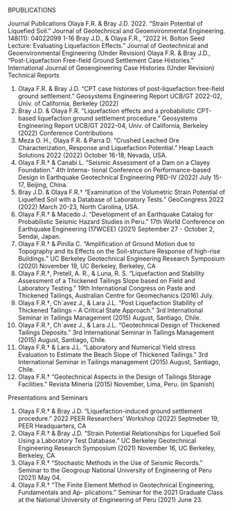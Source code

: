 BPUBLICATIONS

Journal Publications
Olaya F.R. & Bray J.D. 2022. “Strain Potential of Liquefied Soil.” Journal of Geotechnical and Geoenvironmental Engineering. 148(11): 04022099 1-16
Bray J.D., & Olaya F.R., “2022 H. Bolton Seed Lecture: Evaluating Liquefaction Effects.” Journal of Geotechnical and Geoenvironmental Engineering (Under Revision)
Olaya F.R. & Bray J.D., “Post-Liquefaction Free-field Ground Settlement Case Histories.” International Journal of Geoengineering Case Histories (Under Revision)
Technical Reports
1.	Olaya F.R. & Bray J.D. “CPT case histories of post-liquefaction free-field ground settlement.”
Geosystems Engineering Report UCB/GT 2022-02, Univ. of California, Berkeley (2022)
2.	Bray J.D. & Olaya F.R. “Liquefaction effects and a probabilistic CPT-based liquefaction ground settlement procedure.” Geosystems Engineering Report UCB/GT 2022-04, Univ. of California, Berkeley (2022)
Conference Contributions
1.	Meza O. H., Olaya F.R. & Parra D. “Crushed Leached Ore Characterization, Response and Liquefaction Potential.” Heap Leach Solutions 2022 (2022) October 16-18, Nevada, USA.
2.	Olaya F.R.† & Canabi L. “Seismic Assessment of a Dam on a Clayey Foundation.” 4th Interna- tional Conference on Performance-based Design in Earthquake Geotechnical Engineering PBD-IV (2022) July 15-17, Beijing, China.
3.	Bray J.D. & Olaya F.R.† “Examination of the Volumetric Strain Potential of Liquefied Soil with a Database of Laboratory Tests.” GeoCongress 2022 (2022) March 20-23, North Carolina, USA.
4.	Olaya F.R.† & Macedo J. “Development of an Earthquake Catalog for Probabilistic Seismic Hazard Studies in Peru.” 17th World Conference on Earthquake Engineering (17WCEE) (2021) September 27 - October 2, Sendai, Japan.
5.	Olaya F.R.† & Pinilla C. “Amplification of Ground Motion due to Topography and its Effects on the Soil-structure Response of high-rise Buildings.” UC Berkeley Geotechnical Engineering Research Symposium (2020) November 19, UC Berkeley, Berkeley, CA
6.	Olaya F.R.†, Pretell, A. R., & Luna, R. S. “Liquefaction and Stability Assessment of a Thickened Tailings Slope based on Field and Laboratory Testing.” 19th International Congress on Paste and Thickened Tailings, Australian Centre for Geomechanics (2016) July.
7.	Olaya F.R.†, Ch´avez J., & Lara J.L. “Post Liquefaction Stability of Thickened Tailings – A Critical State Approach.” 3rd International Seminar in Tailings Management (2015) August, Santiago, Chile.
8.	Olaya F.R.†, Ch´avez J., & Lara J.L. “Geotechnical Design of Thickened Tailings Deposits.” 3rd
International Seminar in Tailings Management (2015) August, Santiago, Chile.
9.	Olaya F.R.† & Lara J.L. “Laboratory and Numerical Yield stress Evaluation to Estimate the Beach Slope of Thickened Tailings.” 3rd International Seminar in Tailings management (2015) August, Santiago, Chile.
10. Olaya F.R.† “Geotechnical Aspects in the Design of Tailings Storage Facilities.” Revista Mineria
(2015) November, Lima, Peru. (in Spanish)




Presentations and Seminars
1.	Olaya F.R.† & Bray J.D. “Liquefaction-induced ground settlement procedure.” 2022 PEER Researchers’ Workshop (2022) Septmeber 19, PEER Headquarters, CA
2.	Olaya F.R.† & Bray J.D. “Strain Potential Relationships for Liquefied Soil Using a Laboratory Test Database.” UC Berkeley Geotechnical Engineering Research Symposium (2021) November 16, UC Berkeley, Berkeley, CA
3.	Olaya F.R.† “Stochastic Methods in the Use of Seismic Records.” Seminar to the Geogroup National University of Engineering of Peru (2021) May 04.
4.	Olaya F.R.† “The Finite Element Method in Geotechnical Engineering, Fundamentals and Ap- plications.” Seminar for the 2021 Graduate Class at the National University of Engineering of Peru (2021) June 23.


